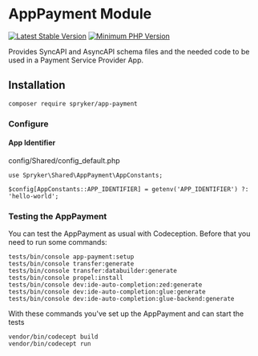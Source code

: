 # AppPayment Module
[![Latest Stable Version](https://poser.pugx.org/spryker/app-payment/v/stable.svg)](https://packagist.org/packages/spryker/app-payment)
[![Minimum PHP Version](https://img.shields.io/badge/php-%3E%3D%208.1-8892BF.svg)](https://php.net/)

Provides SyncAPI and AsyncAPI schema files and the needed code to be used in a Payment Service Provider App.

## Installation

```
composer require spryker/app-payment
```

### Configure

#### App Identifier

config/Shared/config_default.php

```
use Spryker\Shared\AppPayment\AppConstants;

$config[AppConstants::APP_IDENTIFIER] = getenv('APP_IDENTIFIER') ?: 'hello-world';
```

### Testing the AppPayment

You can test the AppPayment as usual with Codeception. Before that you need to run some commands:

```
tests/bin/console app-payment:setup
tests/bin/console transfer:generate
tests/bin/console transfer:databuilder:generate
tests/bin/console propel:install
tests/bin/console dev:ide-auto-completion:zed:generate
tests/bin/console dev:ide-auto-completion:glue:generate
tests/bin/console dev:ide-auto-completion:glue-backend:generate
```

With these commands you've set up the AppPayment and can start the tests

```
vendor/bin/codecept build
vendor/bin/codecept run
```
